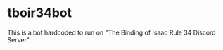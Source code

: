 <!-- markdownlint-disable MD022 -->
# tboir34bot
This is a bot hardcoded to run on "The Binding of Isaac Rule 34 Discord Server".
